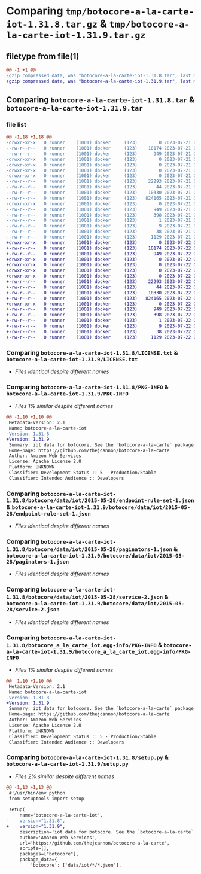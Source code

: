 # Comparing `tmp/botocore-a-la-carte-iot-1.31.8.tar.gz` & `tmp/botocore-a-la-carte-iot-1.31.9.tar.gz`

## filetype from file(1)

```diff
@@ -1 +1 @@
-gzip compressed data, was "botocore-a-la-carte-iot-1.31.8.tar", last modified: Fri Jul 21 01:21:28 2023, max compression
+gzip compressed data, was "botocore-a-la-carte-iot-1.31.9.tar", last modified: Sat Jul 22 01:20:30 2023, max compression
```

## Comparing `botocore-a-la-carte-iot-1.31.8.tar` & `botocore-a-la-carte-iot-1.31.9.tar`

### file list

```diff
@@ -1,18 +1,18 @@
-drwxr-xr-x   0 runner    (1001) docker     (123)        0 2023-07-21 01:21:28.307054 botocore-a-la-carte-iot-1.31.8/
--rw-r--r--   0 runner    (1001) docker     (123)    10174 2023-07-21 01:21:28.000000 botocore-a-la-carte-iot-1.31.8/LICENSE.txt
--rw-r--r--   0 runner    (1001) docker     (123)      949 2023-07-21 01:21:28.307054 botocore-a-la-carte-iot-1.31.8/PKG-INFO
-drwxr-xr-x   0 runner    (1001) docker     (123)        0 2023-07-21 01:21:28.307054 botocore-a-la-carte-iot-1.31.8/botocore/
-drwxr-xr-x   0 runner    (1001) docker     (123)        0 2023-07-21 01:21:28.307054 botocore-a-la-carte-iot-1.31.8/botocore/data/
-drwxr-xr-x   0 runner    (1001) docker     (123)        0 2023-07-21 01:21:28.307054 botocore-a-la-carte-iot-1.31.8/botocore/data/iot/
-drwxr-xr-x   0 runner    (1001) docker     (123)        0 2023-07-21 01:21:28.307054 botocore-a-la-carte-iot-1.31.8/botocore/data/iot/2015-05-28/
--rw-r--r--   0 runner    (1001) docker     (123)    22293 2023-07-21 01:21:06.000000 botocore-a-la-carte-iot-1.31.8/botocore/data/iot/2015-05-28/endpoint-rule-set-1.json
--rw-r--r--   0 runner    (1001) docker     (123)       44 2023-07-21 01:21:06.000000 botocore-a-la-carte-iot-1.31.8/botocore/data/iot/2015-05-28/examples-1.json
--rw-r--r--   0 runner    (1001) docker     (123)    10330 2023-07-21 01:21:06.000000 botocore-a-la-carte-iot-1.31.8/botocore/data/iot/2015-05-28/paginators-1.json
--rw-r--r--   0 runner    (1001) docker     (123)   824165 2023-07-21 01:21:06.000000 botocore-a-la-carte-iot-1.31.8/botocore/data/iot/2015-05-28/service-2.json
-drwxr-xr-x   0 runner    (1001) docker     (123)        0 2023-07-21 01:21:28.307054 botocore-a-la-carte-iot-1.31.8/botocore_a_la_carte_iot.egg-info/
--rw-r--r--   0 runner    (1001) docker     (123)      949 2023-07-21 01:21:28.000000 botocore-a-la-carte-iot-1.31.8/botocore_a_la_carte_iot.egg-info/PKG-INFO
--rw-r--r--   0 runner    (1001) docker     (123)      398 2023-07-21 01:21:28.000000 botocore-a-la-carte-iot-1.31.8/botocore_a_la_carte_iot.egg-info/SOURCES.txt
--rw-r--r--   0 runner    (1001) docker     (123)        1 2023-07-21 01:21:28.000000 botocore-a-la-carte-iot-1.31.8/botocore_a_la_carte_iot.egg-info/dependency_links.txt
--rw-r--r--   0 runner    (1001) docker     (123)        9 2023-07-21 01:21:28.000000 botocore-a-la-carte-iot-1.31.8/botocore_a_la_carte_iot.egg-info/top_level.txt
--rw-r--r--   0 runner    (1001) docker     (123)       38 2023-07-21 01:21:28.307054 botocore-a-la-carte-iot-1.31.8/setup.cfg
--rw-r--r--   0 runner    (1001) docker     (123)     1129 2023-07-21 01:21:28.000000 botocore-a-la-carte-iot-1.31.8/setup.py
+drwxr-xr-x   0 runner    (1001) docker     (123)        0 2023-07-22 01:20:30.681007 botocore-a-la-carte-iot-1.31.9/
+-rw-r--r--   0 runner    (1001) docker     (123)    10174 2023-07-22 01:20:30.000000 botocore-a-la-carte-iot-1.31.9/LICENSE.txt
+-rw-r--r--   0 runner    (1001) docker     (123)      949 2023-07-22 01:20:30.681007 botocore-a-la-carte-iot-1.31.9/PKG-INFO
+drwxr-xr-x   0 runner    (1001) docker     (123)        0 2023-07-22 01:20:30.677007 botocore-a-la-carte-iot-1.31.9/botocore/
+drwxr-xr-x   0 runner    (1001) docker     (123)        0 2023-07-22 01:20:30.677007 botocore-a-la-carte-iot-1.31.9/botocore/data/
+drwxr-xr-x   0 runner    (1001) docker     (123)        0 2023-07-22 01:20:30.677007 botocore-a-la-carte-iot-1.31.9/botocore/data/iot/
+drwxr-xr-x   0 runner    (1001) docker     (123)        0 2023-07-22 01:20:30.677007 botocore-a-la-carte-iot-1.31.9/botocore/data/iot/2015-05-28/
+-rw-r--r--   0 runner    (1001) docker     (123)    22293 2023-07-22 01:20:09.000000 botocore-a-la-carte-iot-1.31.9/botocore/data/iot/2015-05-28/endpoint-rule-set-1.json
+-rw-r--r--   0 runner    (1001) docker     (123)       44 2023-07-22 01:20:09.000000 botocore-a-la-carte-iot-1.31.9/botocore/data/iot/2015-05-28/examples-1.json
+-rw-r--r--   0 runner    (1001) docker     (123)    10330 2023-07-22 01:20:09.000000 botocore-a-la-carte-iot-1.31.9/botocore/data/iot/2015-05-28/paginators-1.json
+-rw-r--r--   0 runner    (1001) docker     (123)   824165 2023-07-22 01:20:09.000000 botocore-a-la-carte-iot-1.31.9/botocore/data/iot/2015-05-28/service-2.json
+drwxr-xr-x   0 runner    (1001) docker     (123)        0 2023-07-22 01:20:30.681007 botocore-a-la-carte-iot-1.31.9/botocore_a_la_carte_iot.egg-info/
+-rw-r--r--   0 runner    (1001) docker     (123)      949 2023-07-22 01:20:30.000000 botocore-a-la-carte-iot-1.31.9/botocore_a_la_carte_iot.egg-info/PKG-INFO
+-rw-r--r--   0 runner    (1001) docker     (123)      398 2023-07-22 01:20:30.000000 botocore-a-la-carte-iot-1.31.9/botocore_a_la_carte_iot.egg-info/SOURCES.txt
+-rw-r--r--   0 runner    (1001) docker     (123)        1 2023-07-22 01:20:30.000000 botocore-a-la-carte-iot-1.31.9/botocore_a_la_carte_iot.egg-info/dependency_links.txt
+-rw-r--r--   0 runner    (1001) docker     (123)        9 2023-07-22 01:20:30.000000 botocore-a-la-carte-iot-1.31.9/botocore_a_la_carte_iot.egg-info/top_level.txt
+-rw-r--r--   0 runner    (1001) docker     (123)       38 2023-07-22 01:20:30.681007 botocore-a-la-carte-iot-1.31.9/setup.cfg
+-rw-r--r--   0 runner    (1001) docker     (123)     1129 2023-07-22 01:20:30.000000 botocore-a-la-carte-iot-1.31.9/setup.py
```

### Comparing `botocore-a-la-carte-iot-1.31.8/LICENSE.txt` & `botocore-a-la-carte-iot-1.31.9/LICENSE.txt`

 * *Files identical despite different names*

### Comparing `botocore-a-la-carte-iot-1.31.8/PKG-INFO` & `botocore-a-la-carte-iot-1.31.9/PKG-INFO`

 * *Files 1% similar despite different names*

```diff
@@ -1,10 +1,10 @@
 Metadata-Version: 2.1
 Name: botocore-a-la-carte-iot
-Version: 1.31.8
+Version: 1.31.9
 Summary: iot data for botocore. See the `botocore-a-la-carte` package for more info.
 Home-page: https://github.com/thejcannon/botocore-a-la-carte
 Author: Amazon Web Services
 License: Apache License 2.0
 Platform: UNKNOWN
 Classifier: Development Status :: 5 - Production/Stable
 Classifier: Intended Audience :: Developers
```

### Comparing `botocore-a-la-carte-iot-1.31.8/botocore/data/iot/2015-05-28/endpoint-rule-set-1.json` & `botocore-a-la-carte-iot-1.31.9/botocore/data/iot/2015-05-28/endpoint-rule-set-1.json`

 * *Files identical despite different names*

### Comparing `botocore-a-la-carte-iot-1.31.8/botocore/data/iot/2015-05-28/paginators-1.json` & `botocore-a-la-carte-iot-1.31.9/botocore/data/iot/2015-05-28/paginators-1.json`

 * *Files identical despite different names*

### Comparing `botocore-a-la-carte-iot-1.31.8/botocore/data/iot/2015-05-28/service-2.json` & `botocore-a-la-carte-iot-1.31.9/botocore/data/iot/2015-05-28/service-2.json`

 * *Files identical despite different names*

### Comparing `botocore-a-la-carte-iot-1.31.8/botocore_a_la_carte_iot.egg-info/PKG-INFO` & `botocore-a-la-carte-iot-1.31.9/botocore_a_la_carte_iot.egg-info/PKG-INFO`

 * *Files 1% similar despite different names*

```diff
@@ -1,10 +1,10 @@
 Metadata-Version: 2.1
 Name: botocore-a-la-carte-iot
-Version: 1.31.8
+Version: 1.31.9
 Summary: iot data for botocore. See the `botocore-a-la-carte` package for more info.
 Home-page: https://github.com/thejcannon/botocore-a-la-carte
 Author: Amazon Web Services
 License: Apache License 2.0
 Platform: UNKNOWN
 Classifier: Development Status :: 5 - Production/Stable
 Classifier: Intended Audience :: Developers
```

### Comparing `botocore-a-la-carte-iot-1.31.8/setup.py` & `botocore-a-la-carte-iot-1.31.9/setup.py`

 * *Files 2% similar despite different names*

```diff
@@ -1,13 +1,13 @@
 #!/usr/bin/env python
 from setuptools import setup
 
 setup(
     name='botocore-a-la-carte-iot',
-    version="1.31.8",
+    version="1.31.9",
     description='iot data for botocore. See the `botocore-a-la-carte` package for more info.',
     author='Amazon Web Services',
     url='https://github.com/thejcannon/botocore-a-la-carte',
     scripts=[],
     packages=["botocore"],
     package_data={
         'botocore': ['data/iot/*/*.json'],
```

